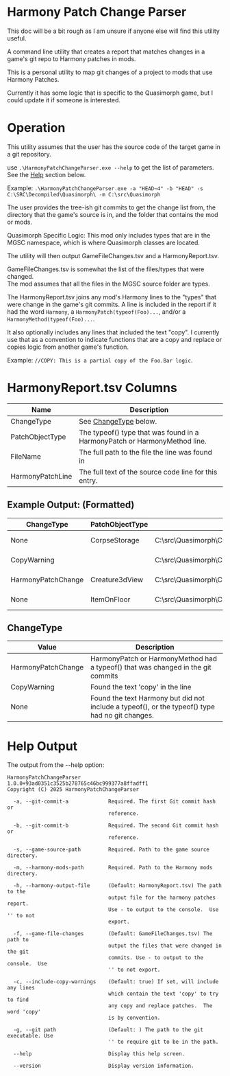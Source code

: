 # Harmony Patch Change Parser

This doc will be a bit rough as I am unsure if anyone else will find this utility useful.

A command line utility that creates a report that matches changes in a game's git repo to Harmony patches in mods.

This is a personal utility to map git changes of a project to mods that use Harmony Patches.

Currently it has some logic that is specific to the Quasimorph game, but I could update it if someone is interested.


# Operation
This utility assumes that the user has the source code of the target game in a git repository.

use `.\HarmonyPatchChangeParser.exe --help` to get the list of parameters.  See the [Help](#help-output) section below.

Example:
`.\HarmonyPatchChangeParser.exe -a "HEAD~4" -b "HEAD" -s C:\SRC\Decompiled\Quasimorph\ -m C:\src\Quasimorph` 

The user provides the tree-ish git commits to get the change list from, the directory that the game's source is in, and the folder that contains the mod or mods.

Quasimorph Specific Logic:  This mod only includes types that are in the MGSC namespace, which is where Quasimorph classes are located.


The utility will then output GameFileChanges.tsv and a HarmonyReport.tsv.  

GameFileChanges.tsv is somewhat the list of the files/types that were changed.  
The mod assumes that all the files in the MGSC source folder are types.  

The HarmonyReport.tsv joins any mod's Harmony lines to the "types" that were change in the game's git commits.  A line is included in the report if it had the word `Harmony`, a `HarmonyPatch(typeof(Foo)...`, and/or a `HarmonyMethod(typeof(Foo)...`.

It also optionally includes any lines that included the text "copy".  I currently use that as a convention to indicate functions that are a copy and replace or copies logic from another game's function.

Example: `//COPY: This is a partial copy of the Foo.Bar logic`.


# HarmonyReport.tsv Columns
|Name|Description|
|--|--|
|ChangeType|See [ChangeType](#changetype) below.|
|PatchObjectType|The typeof() type that was found in a HarmonyPatch or HarmonyMethod line.|
|FileName|The full path to the file the line was found in|
|HarmonyPatchLine|The full text of the source code line for this entry.|

## Example Output: (Formatted)
|ChangeType        |PatchObjectType|FileName                                                                            |HarmonyPatchLine                                                                   |
|------------------|---------------|------------------------------------------------------------------------------------|-----------------------------------------------------------------------------------|
|None              |CorpseStorage  |C:\src\Quasimorph\ChangeExploredColor\src\CorpseStorage_Patch.cs                    |[HarmonyPatch(typeof(CorpseStorage), nameof(CorpseStorage.Highlight))]             |
|CopyWarning       |               |C:\src\Quasimorph\ChangeExploredColor\src\Creature3dView_HighlightAsCorpse__Patch.cs|//--- This is a copy of the original function, just with the new color property id.|
|HarmonyPatchChange|Creature3dView |C:\src\Quasimorph\ChangeExploredColor\src\Creature3dView_HighlightAsCorpse__Patch.cs|[HarmonyPatch(typeof(Creature3dView), nameof(Creature3dView.HighlightAsCorpse))]   |
|None              |ItemOnFloor    |C:\src\Quasimorph\ChangeExploredColor\src\ItemOnFloorHighlightPatch.cs              |[HarmonyPatch(typeof(ItemOnFloor), nameof(ItemOnFloor.Highlight))]                 |


## ChangeType
|Value|Description|
|--|--|
|HarmonyPatchChange| HarmonyPatch or HarmonyMethod had a typeof() that was changed in the git commits|
|CopyWarning| Found the text 'copy' in the line|
|None|Found the text Harmony but did not include a typeof(), or the typeof() type had no git changes.|



# Help Output

The output from the --help option:

```
HarmonyPatchChangeParser 1.0.0+93ad0351c3525b278765c46bc999377a8ffadff1
Copyright (C) 2025 HarmonyPatchChangeParser

  -a, --git-commit-a             Required. The first Git commit hash or
                                 reference.

  -b, --git-commit-b             Required. The second Git commit hash or
                                 reference.

  -s, --game-source-path         Required. Path to the game source directory.

  -m, --harmony-mods-path        Required. Path to the Harmony mods directory.

  -h, --harmony-output-file      (Default: HarmonyReport.tsv) The path to the
                                 output file for the harmony patches report.
                                 Use - to output to the console.  Use '' to not
                                 export.

  -f, --game-file-changes        (Default: GameFileChanges.tsv) The path to
                                 output the files that were changed in the git
                                 commits. Use - to output to the console.  Use
                                 '' to not export.

  -c, --include-copy-warnings    (Default: true) If set, will include any lines
                                 which contain the text 'copy' to try to find
                                 any copy and replace patches.  The word 'copy'
                                 is by convention.

  -g, --git path                 (Default: ) The path to the git executable. Use
                                 '' to require git to be in the path.

  --help                         Display this help screen.

  --version                      Display version information.


```

